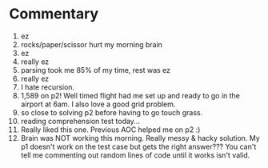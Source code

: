 # Commentary
1. ez
2. rocks/paper/scissor hurt my morning brain
3. ez
4. really ez
5. parsing took me 85% of my time, rest was ez
6. really ez
7. I hate recursion.
8. 1,589 on p2! Well timed flight had me set up and ready to go in the airport at 6am. I also love a good grid problem.
9. so close to solving p2 before having to go touch grass.
10. reading comprehension test today...
11. Really liked this one. Previous AOC helped me on p2 :)
12. Brain was NOT working this morning. Really messy & hacky solution. My p1 doesn't work on the test case but gets the right answer??? You can't tell me commenting out random lines of code until it works isn't valid. 